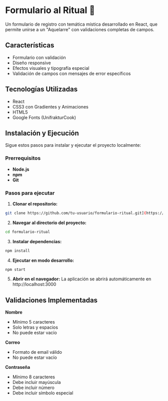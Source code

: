 # Formulario al Ritual 🔮

Un formulario de registro con temática mística desarrollado en React, que permite unirse a un "Aquelarre" con validaciones completas de campos.

## Características

- Formulario con validación
- Diseño responsive 
- Efectos visuales y tipografía especial
- Validación de campos con mensajes de error específicos

## Tecnologías Utilizadas

- React
- CSS3 con Gradientes y Animaciones
- HTML5
- Google Fonts (UnifrakturCook)

## Instalación y Ejecución

Sigue estos pasos para instalar y ejecutar el proyecto localmente:

### Prerrequisitos
- **Node.js** 
- **npm** 
- **Git**

### Pasos para ejecutar

1. **Clonar el repositorio:**
```bash
git clone https://github.com/tu-usuario/formulario-ritual.git](https://github.com/Elizabeth-linda/Formulario-al-ritual..git

```

2. **Navegar al directorio del proyecto:**

```bash
cd formulario-ritual
```

3. **Instalar dependencias:**

```bash
npm install
```
4. **Ejecutar en modo desarrollo:**

```bash
npm start
```
5. **Abrir en el navegador:**
La aplicación se abrirá automáticamente en http://localhost:3000

## Validaciones Implementadas

**Nombre**	

- Mínimo 5 caracteres
- Solo letras y espacios
- No puede estar vacío
  
**Correo**
- Formato de email válido
- No puede estar vacío

**Contraseña**

- Mínimo 8 caracteres
- Debe incluir mayúscula
- Debe incluir número
- Debe incluir símbolo especial



















